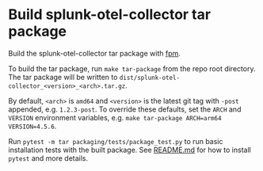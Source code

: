 # Build splunk-otel-collector tar package

Build the splunk-otel-collector tar package with [fpm](https://github.com/jordansissel/fpm).

To build the tar package, run `make tar-package` from the repo root directory. The tar package will be written to
`dist/splunk-otel-collector_<version>_<arch>.tar.gz`.

By default, `<arch>` is `amd64` and `<version>` is the latest git tag with `-post` appended, e.g. `1.2.3-post`.
To override these defaults, set the `ARCH` and `VERSION` environment variables, e.g.
`make tar-package ARCH=arm64 VERSION=4.5.6`.

Run `pytest -m tar packaging/tests/package_test.py` to run basic installation tests with the built
package. See [README.md](../../tests/README.md) for how to install `pytest` and more details.
